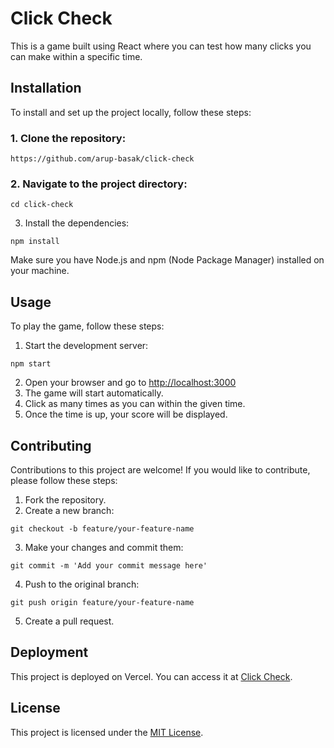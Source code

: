 # Click Check

This is a game built using React where you can test how many clicks you can make within a specific time.

## Installation

To install and set up the project locally, follow these steps:

### 1. Clone the repository: 
```
https://github.com/arup-basak/click-check
```

### 2. Navigate to the project directory: 
```
cd click-check
```

3. Install the dependencies: 
```
npm install
```

Make sure you have Node.js and npm (Node Package Manager) installed on your machine.

## Usage

To play the game, follow these steps:

1. Start the development server: 
```
npm start
```
2. Open your browser and go to [http://localhost:3000](http://localhost:3000)
3. The game will start automatically.
4. Click as many times as you can within the given time.
5. Once the time is up, your score will be displayed.


## Contributing

Contributions to this project are welcome! If you would like to contribute, please follow these steps:

1. Fork the repository.
2. Create a new branch: 
```
git checkout -b feature/your-feature-name
```
3. Make your changes and commit them: 
```
git commit -m 'Add your commit message here'
```
4. Push to the original branch: 
```
git push origin feature/your-feature-name
```
5. Create a pull request.

## Deployment

This project is deployed on Vercel. You can access it at [Click Check](https://click-check.vercel.app).

## License

This project is licensed under the [MIT License](LICENSE).
